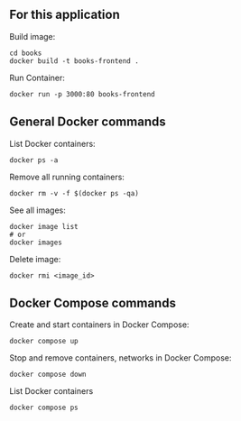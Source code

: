 ## For this application
Build image:
```shell
cd books
docker build -t books-frontend .
```

Run Container:
```shell
docker run -p 3000:80 books-frontend
```

## General Docker commands

List Docker containers:
```shell
docker ps -a
```

Remove all running containers:
```shell
docker rm -v -f $(docker ps -qa)
```

See all images:
```shell
docker image list
# or 
docker images
```

Delete image:
```shell
docker rmi <image_id>
```

## Docker Compose commands

Create and start containers in Docker Compose:
```shell
docker compose up
```

Stop and remove containers, networks in Docker Compose:
```shell
docker compose down
```

List Docker containers
```shell
docker compose ps
```
